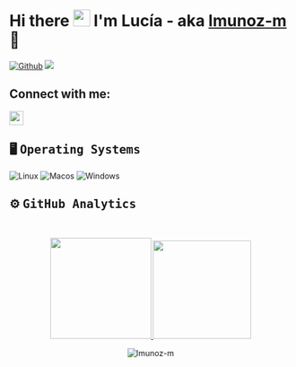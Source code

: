 # Hi there <img src="https://raw.githubusercontent.com/MartinHeinz/MartinHeinz/master/wave.gif" width="30px"> I'm Lucía - aka [lmunoz-m](https://github.com/lmunoz-m) 🚀
<!-- #### :man_technologist: Echa un viztazo [Portfolio](https://lmunoz-m.github.io/)✨ -->

[![Github](https://img.shields.io/github/followers/lmunoz-m?label=Follow&style=social)](https://github.com/lmunoz-m)
![](https://visitor-badge.laobi.icu/badge?page_id=lmunoz-m.lmunoz-m)

## Connect with me:
<p>
	<a href="https://www.linkedin.com/in/lucía-muñoz-martínez">
		<img height="25em" src="https://cdn-icons-png.flaticon.com/512/124/124011.png" />
   </a>
</p>


## :desktop_computer:	<b><samp> Operating Systems</samp></b>
<div>
<p>
   <img alt="Linux" src="https://img.shields.io/badge/Linux-FCC624?style=flat&logo=linux&logoColor=white" />
   <img alt="Macos" src="https://img.shields.io/badge/macOS-000000?style=flat&logo=macos&logoColor=white" />
   <img alt="Windows" src="https://img.shields.io/badge/Windows-0078D6?style=flat&logo=windows&logoColor=white" />
</p>
</div>

## ⚙️ <b><samp>GitHub Analytics</b></samp>

<br>

<p align="center">
<a href="https://github.com/lmunoz-m">
  <img height="180em" src="https://github-readme-stats-eight-theta.vercel.app/api?username=lmunoz-m&show_icons=true&theme=algolia&include_all_commits=true&count_private=true"/>
  <img height="175em" src="https://github-readme-stats-eight-theta.vercel.app/api/top-langs/?username=lmunoz-m&layout=compact&langs_count=8&theme=algolia"/>
</a>
</p>
<p align="center"><img align="center" src="https://github-readme-streak-stats.herokuapp.com/?user=lmunoz-m&theme=algolia" alt="lmunoz-m"/></p>



<!--
**lmunoz-m/lmunoz-m** is a ✨ _special_ ✨ repository because its `README.md` (this file) appears on your GitHub profile.

Here are some ideas to get you started:

- 🔭 I’m currently working on ...
- 🌱 I’m currently learning ...
- 👯 I’m looking to collaborate on ...
- 🤔 I’m looking for help with ...
- 💬 Ask me about ...
- 📫 How to reach me: ...
- 😄 Pronouns: ...
- ⚡ Fun fact: ...
-->
